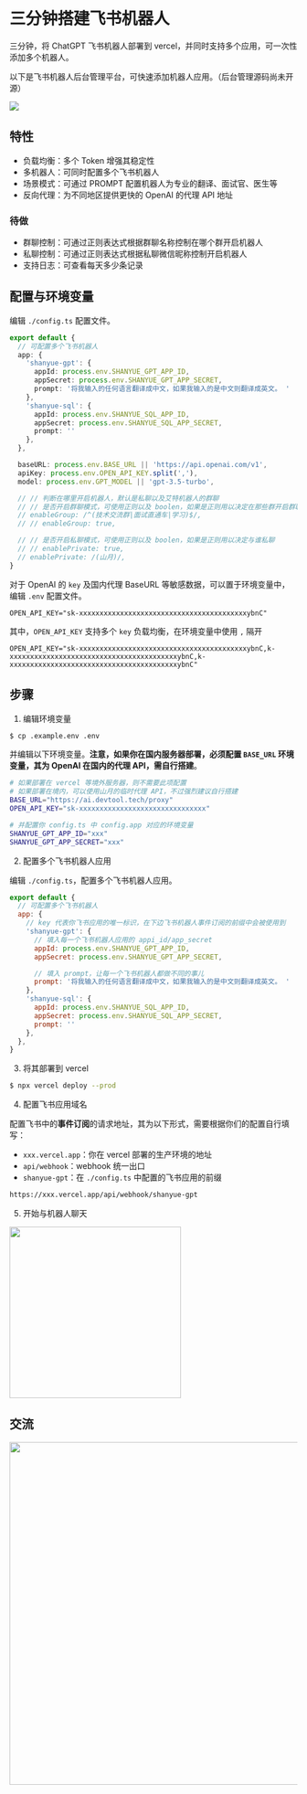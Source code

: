 # 三分钟搭建飞书机器人

三分钟，将 ChatGPT 飞书机器人部署到 vercel，并同时支持多个应用，可一次性添加多个机器人。

以下是飞书机器人后台管理平台，可快速添加机器人应用。（后台管理源码尚未开源）

![](https://static.shanyue.tech/images/23-04-03/clipboard-4646.c8fcac.webp)

## 特性

+ 负载均衡：多个 Token 增强其稳定性
+ 多机器人：可同时配置多个飞书机器人
+ 场景模式：可通过 PROMPT 配置机器人为专业的翻译、面试官、医生等
+ 反向代理：为不同地区提供更快的 OpenAI 的代理 API 地址

### 待做

+ 群聊控制：可通过正则表达式根据群聊名称控制在哪个群开启机器人
+ 私聊控制：可通过正则表达式根据私聊微信昵称控制开启机器人
+ 支持日志：可查看每天多少条记录

## 配置与环境变量

编辑 `./config.ts` 配置文件。

``` ts
export default {
  // 可配置多个飞书机器人
  app: {
    'shanyue-gpt': {
      appId: process.env.SHANYUE_GPT_APP_ID,
      appSecret: process.env.SHANYUE_GPT_APP_SECRET,
      prompt: '将我输入的任何语言翻译成中文，如果我输入的是中文则翻译成英文。 '
    },
    'shanyue-sql': {
      appId: process.env.SHANYUE_SQL_APP_ID,
      appSecret: process.env.SHANYUE_SQL_APP_SECRET,
      prompt: ''
    },
  },

  baseURL: process.env.BASE_URL || 'https://api.openai.com/v1',
  apiKey: process.env.OPEN_API_KEY.split(','),
  model: process.env.GPT_MODEL || 'gpt-3.5-turbo',

  // // 判断在哪里开启机器人，默认是私聊以及艾特机器人的群聊
  // // 是否开启群聊模式，可使用正则以及 boolen，如果是正则用以决定在那些群开启群聊
  // enableGroup: /^(技术交流群|面试直通车|学习)$/,
  // // enableGroup: true,

  // // 是否开启私聊模式，可使用正则以及 boolen，如果是正则用以决定与谁私聊
  // // enablePrivate: true,
  // enablePrivate: /(山月)/,
}
```

对于 OpenAI 的 `key` 及国内代理 BaseURL 等敏感数据，可以置于环境变量中，编辑 `.env` 配置文件。

``` .env
OPEN_API_KEY="sk-xxxxxxxxxxxxxxxxxxxxxxxxxxxxxxxxxxxxxxxxxybnC"
```

其中，`OPEN_API_KEY` 支持多个 `key` 负载均衡，在环境变量中使用 `,` 隔开

``` .env
OPEN_API_KEY="sk-xxxxxxxxxxxxxxxxxxxxxxxxxxxxxxxxxxxxxxxxxybnC,k-xxxxxxxxxxxxxxxxxxxxxxxxxxxxxxxxxxxxxxxxxybnC,k-xxxxxxxxxxxxxxxxxxxxxxxxxxxxxxxxxxxxxxxxxybnC"
```

## 步骤

1. 编辑环境变量

``` bash
$ cp .example.env .env
```

并编辑以下环境变量。**注意，如果你在国内服务器部署，必须配置 `BASE_URL` 环境变量，其为 OpenAI 在国内的代理 API，需自行搭建**。

``` bash
# 如果部署在 vercel 等境外服务器，则不需要此项配置
# 如果部署在境内，可以使用山月的临时代理 API，不过强烈建议自行搭建
BASE_URL="https://ai.devtool.tech/proxy"
OPEN_API_KEY="sk-xxxxxxxxxxxxxxxxxxxxxxxxxxxxxxx"

# 并配置你 config.ts 中 config.app 对应的环境变量
SHANYUE_GPT_APP_ID="xxx"
SHANYUE_GPT_APP_SECRET="xxx"
```

2. 配置多个飞书机器人应用

编辑 `./config.ts`，配置多个飞书机器人应用。

``` js
export default {
  // 可配置多个飞书机器人
  app: {
    // key 代表你飞书应用的唯一标识，在下边飞书机器人事件订阅的前缀中会被使用到
    'shanyue-gpt': {
      // 填入每一个飞书机器人应用的 appi_id/app_secret
      appId: process.env.SHANYUE_GPT_APP_ID,
      appSecret: process.env.SHANYUE_GPT_APP_SECRET,

      // 填入 prompt，让每一个飞书机器人都做不同的事儿
      prompt: '将我输入的任何语言翻译成中文，如果我输入的是中文则翻译成英文。 '
    },
    'shanyue-sql': {
      appId: process.env.SHANYUE_SQL_APP_ID,
      appSecret: process.env.SHANYUE_SQL_APP_SECRET,
      prompt: ''
    },
  },
}
```

3. 将其部署到 vercel

``` bash
$ npx vercel deploy --prod
```

4. 配置飞书应用域名 

配置飞书中的**事件订阅**的请求地址，其为以下形式，需要根据你们的配置自行填写：

+ `xxx.vercel.app`：你在 vercel 部署的生产环境的地址
+ `api/webhook`：webhook 统一出口
+ `shanyue-gpt`：在 `./config.ts` 中配置的飞书应用的前缀

``` bash
https://xxx.vercel.app/api/webhook/shanyue-gpt
```

5. 开始与机器人聊天

<img src="https://static.shanyue.tech/images/23-04-02/clipboard-3293.749782.webp" width="300">

## 交流

<img src="https://static.shanyue.tech/images/23-04-02/wechat.892011.webp" width="600">

